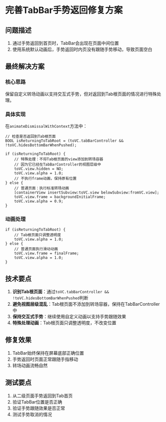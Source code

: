 # 完善TabBar手势返回修复方案

## 问题描述
1. 通过手势返回到首页时，TabBar会出现在页面中间位置
2. 使用系统默认动画后，手势返回时内页没有跟随手势移动，导致页面空白

## 最终解决方案

### 核心思路
保留自定义转场动画以支持交互式手势，但对返回到Tab根页面的情况进行特殊处理。

### 具体实现
在`animateDismissalWithContext`方法中：

```objc
// 检查是否返回到Tab根页面
BOOL isReturningToTabRoot = (toVC.tabBarController && !toVC.hidesBottomBarWhenPushed);

if (isReturningToTabRoot) {
    // 特殊处理：不将Tab根页面的view添加到转场容器
    // 因为它已经在TabBarController的视图层级中
    toVC.view.hidden = NO;
    toVC.view.alpha = 1.0;
    // 不执行frame动画，保持原有位置
} else {
    // 普通页面：执行标准转场动画
    [containerView insertSubview:toVC.view belowSubview:fromVC.view];
    toVC.view.frame = backgroundInitialFrame;
    toVC.view.alpha = 0.9;
}
```

### 动画处理
```objc
if (isReturningToTabRoot) {
    // Tab根页面只调整透明度
    toVC.view.alpha = 1.0;
} else {
    // 普通页面执行滑动动画
    toVC.view.frame = finalFrame;
    toVC.view.alpha = 1.0;
}
```

## 技术要点
1. **识别Tab根页面**：通过`toVC.tabBarController && !toVC.hidesBottomBarWhenPushed`判断
2. **避免视图层级混乱**：Tab根页面不添加到转场容器，保持在TabBarController中
3. **保持交互式手势**：继续使用自定义动画以支持手势跟随效果
4. **特殊处理动画**：Tab根页面只调整透明度，不改变位置

## 修复效果
1. TabBar始终保持在屏幕底部正确位置
2. 手势返回时页面正常跟随手指移动
3. 转场动画流畅自然

## 测试要点
1. 从二级页面手势返回到Tab首页
2. 验证TabBar位置是否正确
3. 验证手势跟随效果是否正常
4. 测试手势取消的情况